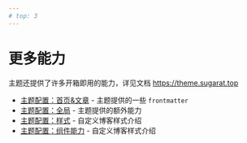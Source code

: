 ```yaml
---
# top: 3
---
```


# 更多能力

主题还提供了许多开箱即用的能力，详见文档 https://theme.sugarat.top

- [主题配置：首页&文章](https://theme.sugarat.top/config/frontmatter.html) - 主题提供的一些 `frontmatter`
- [主题配置：全局](https://theme.sugarat.top/config/global.html) - 主题提供的额外能力
- [主题配置：样式](https://theme.sugarat.top/config/style.html) - 自定义博客样式介绍
- [主题配置：组件能力](https://theme.sugarat.top/config/component.html) - 自定义博客样式介绍
